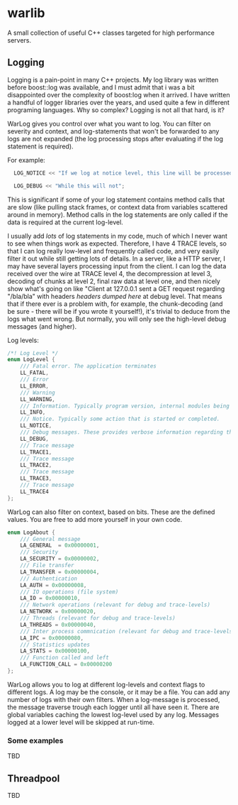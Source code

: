 # warlib
A small collection of useful C++ classes targeted for high performance servers.

## Logging
Logging is a pain-point in many C++ projects. My log library was written before boost::log was available, and I must admit that i was a bit disappointed over the complexity of boost:log when it arrived. I have written a handful of logger libraries over the years, and used quite a few in different programing languages. Why so complex? Logging is not all that hard, is it?

WarLog gives you control over what you want to log. You can filter on severity and context, and log-statements that won't be forwarded to any logs are not expanded (the log processing stops after evaluating if the log statement is required).

For example:

```C++
  LOG_NOTICE << "If we log at notice level, this line will be processed and logged";

  LOG_DEBUG << "While this will not";
```

This is significant if some of your log statement contains method calls that are slow (like pulling stack frames, or context data from variables scattered around in memory). Method calls in the log statements are only called if the data is required at the current log-level.

I usually add *lots* of log statements in my code, much of which I never want to see when things work as expected. Therefore, I have 4 TRACE levels, so that I can log really low-level and frequently called code, and very easily filter it out while still getting lots of details. In a server, like a HTTP server, I may have several layers processing input from the client. I can log the data received over the wire at TRACE level 4, the decompression at level 3, decoding of chunks at level 2, final raw data at level one, and then nicely show what's going on like "Client at 127.0.0.1 sent a GET request regarding "/bla/bla" with headers *headers dumped here* at debug level. That means that if there ever is a problem with, for example, the chunk-decoding (and be sure - there will be if you wrote it yourself!), it's trivial to deduce from the logs what went wrong. But normally, you will only see the high-level debug messages (and higher).

Log levels:
```C++
/*! Log Level */
enum LogLevel {
    /// Fatal error. The application terminates
    LL_FATAL,
    /// Error
    LL_ERROR,
    /// Warning
    LL_WARNING,
    /// Information. Typically program version, internal modules being enabled etc.
    LL_INFO,
    /// Notice. Typically some action that is started or completed.
    LL_NOTICE,
    /// Debug messages. These provides verbose information regarding the processing
    LL_DEBUG,
    /// Trace message
    LL_TRACE1,
    /// Trace message
    LL_TRACE2,
    /// Trace message
    LL_TRACE3,
    /// Trace message
    LL_TRACE4
};

```

WarLog can also filter on context, based on bits. These are the defined values. You are free to add more yourself in your own code.

```C++
enum LogAbout {
    /// General message
    LA_GENERAL  = 0x00000001,
    /// Security
    LA_SECURITY = 0x00000002,
    /// File transfer
    LA_TRANSFER = 0x00000004,
    /// Authentication
    LA_AUTH = 0x00000008,
    /// IO operations (file system)
    LA_IO = 0x00000010,
    /// Network operations (relevant for debug and trace-levels)
    LA_NETWORK = 0x00000020,
    /// Threads (relevant for debug and trace-levels)
    LA_THREADS = 0x00000040,
    /// Inter process commnication (relevant for debug and trace-levels)
    LA_IPC = 0x00000080,
    /// Statistics updates
    LA_STATS = 0x00000100,
    /// Function called and left
    LA_FUNCTION_CALL = 0x00000200
};
```

WarLog allows you to log at different log-levels and context flags to different logs. A log may be the console, or it may be a file. You can add any number of logs with their own filters. When a log-message is processed, the message traverse trough each logger until all have seen it. There are global variables caching the lowest log-level used by any log. Messages logged at a lower level will be skipped at run-time.

### Some examples

TBD


## Threadpool

TBD
